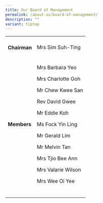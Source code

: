 ```yaml
---
title: Our Board of Management
permalink: /about-us/board-of-management/
description: ""
variant: tiptap
---
```

<table style="minWidth: 50px">
<colgroup>
<col>
<col>
</colgroup>
<tbody>
<tr>
<td rowspan="1" colspan="1">
<h4>Chairman</h4>
</td>
<td rowspan="1" colspan="1">
<p>Mrs Sim Suh-Ting</p>
</td>
</tr>
<tr>
<td rowspan="1" colspan="1">
<h4>Members</h4>
</td>
<td rowspan="1" colspan="1">
<p>Mrs Barbara Yeo</p>
<p>Mrs Charlotte Goh</p>
<p>Mr Chew Kwee San</p>
<p>Rev David Gwee</p>
<p>Mr Eddie Koh</p>
<p>Ms Fock Yin Ling</p>
<p>Mr Gerald Lim</p>
<p>Mr Melvin Tan</p>
<p>Mrs Tjio Bee Ann</p>
<p>Mrs Valarie Wilson</p>
<p>Mrs Wee Oi Yee</p>
</td>
</tr>
<tr>
<td rowspan="1" colspan="1">
<p></p>
</td>
<td rowspan="1" colspan="1">
<p></p>
</td>
</tr>
</tbody>
</table>
<p></p>
<p></p>